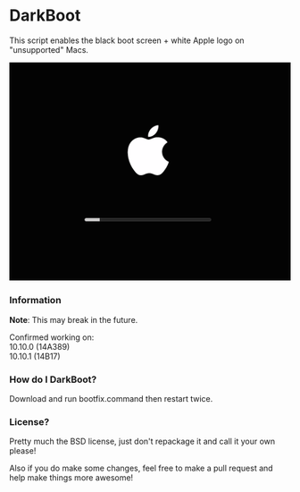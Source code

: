 # DarkBoot
This script enables the black boot screen + white Apple logo on "unsupported" Macs.

![Preview](blk.png)

### Information
**Note**: This may break in the future.

Confirmed working on:    
10.10.0	(14A389)    
10.10.1	(14B17)

### How do I DarkBoot?
Download and run bootfix.command then restart twice.

### License?
Pretty much the BSD license, just don't repackage it and call it your own please!

Also if you do make some changes, feel free to make a pull request and help make things more awesome!